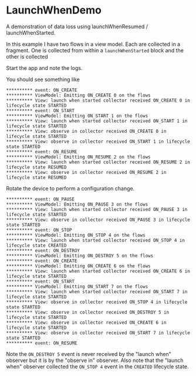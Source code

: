 # LaunchWhenDemo
A demonstration of data loss using launchWhenResumed / launchWhenStarted.

In this example I have two flows in a view model. Each are collected in a fragment. One is collected from within a `launchWhenStarted` block and the other is collected 

Start the app and note the logs.

You should see something like 
```
********** event: ON_CREATE
********** ViewModel: Emitting ON_CREATE 0 on the flows
********** View: launch when started collector received ON_CREATE 0 in lifecycle state STARTED
********** event: ON_START
********** ViewModel: Emitting ON_START 1 on the flows
********** View: launch when started collector received ON_START 1 in lifecycle state STARTED
********** View: observe in collector received ON_CREATE 0 in lifecycle state STARTED
********** View: observe in collector received ON_START 1 in lifecycle state STARTED
********** event: ON_RESUME
********** ViewModel: Emitting ON_RESUME 2 on the flows
********** View: launch when started collector received ON_RESUME 2 in lifecycle state RESUMED
********** View: observe in collector received ON_RESUME 2 in lifecycle state RESUMED
```

Rotate the device to perform a configuration change.
```
********** event: ON_PAUSE
********** ViewModel: Emitting ON_PAUSE 3 on the flows
********** View: launch when started collector received ON_PAUSE 3 in lifecycle state STARTED
********** View: observe in collector received ON_PAUSE 3 in lifecycle state STARTED
********** event: ON_STOP
********** ViewModel: Emitting ON_STOP 4 on the flows
********** View: launch when started collector received ON_STOP 4 in lifecycle state CREATED
********** event: ON_DESTROY
********** ViewModel: Emitting ON_DESTROY 5 on the flows
********** event: ON_CREATE
********** ViewModel: Emitting ON_CREATE 6 on the flows
********** View: launch when started collector received ON_CREATE 6 in lifecycle state STARTED
********** event: ON_START
********** ViewModel: Emitting ON_START 7 on the flows
********** View: launch when started collector received ON_START 7 in lifecycle state STARTED
********** View: observe in collector received ON_STOP 4 in lifecycle state STARTED
********** View: observe in collector received ON_DESTROY 5 in lifecycle state STARTED
********** View: observe in collector received ON_CREATE 6 in lifecycle state STARTED
********** View: observe in collector received ON_START 7 in lifecycle state STARTED
********** event: ON_RESUME
```

Note the `ON_DESTROY 5` event is never received by the "launch when" observer but it is by the "observe in" observer. Also note that the "launch when" observer collected the `ON_STOP 4` event in the `CREATED` lifecycle state.
